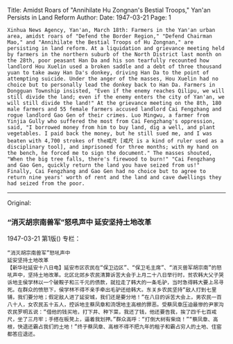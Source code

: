 Title: Amidst Roars of "Annihilate Hu Zongnan's Bestial Troops," Yan'an Persists in Land Reform
Author:
Date: 1947-03-21
Page: 1

    Xinhua News Agency, Yan'an, March 18th: Farmers in the Yan'an urban area, amidst roars of "Defend the Border Region," "Defend Chairman Mao," and "Annihilate the Bestial Troops of Hu Zongnan," are persisting in land reform. At a liquidation and grievance meeting held by farmers in the northern suburb of the North District last month on the 28th, poor peasant Han Da and his son tearfully recounted how landlord Hou Xuelin used a broken saddle and a debt of three thousand yuan to take away Han Da's donkey, driving Han Da to the point of attempting suicide. Under the anger of the masses, Hou Xuelin had no choice but to personally lead the donkey back to Han Da. Farmers in Dongguan Township insisted, "Even if the enemy reaches Qilipu, we will still divide the land; even if the enemy enters the city of Yan'an, we will still divide the land!" At the grievance meeting on the 8th, 180 male farmers and 55 female farmers accused landlord Cai Fengzhang and rogue landlord Gao Gen of their crimes. Luo Mingwu, a farmer from Yinjia Gully who suffered the most from Cai Fengzhang's oppression, said, "I borrowed money from him to buy land, dig a well, and plant vegetables. I paid back the money, but he still sued me, and I was beaten with 4,700 strokes of the戒尺 [戒尺 is a kind of ruler used as a disciplinary tool], and imprisoned for three months; with my hand on the bench, he forced me to sign the document." The masses shouted, "When the big tree falls, there's firewood to burn!" "Cai Fengzhang and Gao Gen, quickly return the land you have seized from us!" Finally, Cai Fengzhang and Gao Gen had no choice but to agree to return nine years' worth of rent and the land and cave dwellings they had seized from the poor.



<hr /> 

Original: 


### “消灭胡宗南兽军”怒吼声中  延安坚持土地改革

1947-03-21
第1版()
专栏：

    “消灭胡宗南兽军”怒吼声中
    延安坚持土地改革
    【新华社延安十八日电】延安市区农民在“保卫边区”、“保卫毛主席”、“消灭兽军胡宗南”的怒吼声中，坚持土地改革。北区北郊乡农民清算诉苦大会于上月二十八日举行时，贫农韩大父子哭诉地主侯学林以一个破鞍子和三千元的债款，就拉走了韩大的一条毛驴，当时急得韩大要上吊寻死。在群众的愤怒下，侯学林不得不亲手牵出毛驴还给韩大。东关乡农民坚持“敌人打到七里铺，我们要分地；假定敌人进了延安城，我们还是要分地！”在八日的诉苦大会上，男农民一百八十人，女农民五十五人，控诉地主蔡凤章和流氓地主高根的罪恶。受蔡凤章压迫最惨的尹家沟农民罗明五说：“借他的钱买地，打下井、种下菜，我还了钱，他还要告我，挨了四千七百戒尺，坐了三月牢；手搭在板凳上，逼着我划押。”群众高呼：“打倒大树有柴烧！”“蔡凤章、高根，快退还霸占我们的土地！”终于蔡凤章、高根不得不把九年的租子和霸占穷人的土地、住窑都答应退还。
